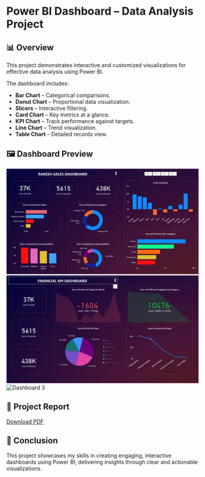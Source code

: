 # Power BI Dashboard – Data Analysis Project

## 📊 Overview
This project demonstrates interactive and customized visualizations for effective data analysis using Power BI.

The dashboard includes:
- **Bar Chart** – Categorical comparisons.
- **Donut Chart** – Proportional data visualization.
- **Slicers** – Interactive filtering.
- **Card Chart** – Key metrics at a glance.
- **KPI Chart** – Track performance against targets.
- **Line Chart** – Trend visualization.
- **Table Chart** – Detailed records view.

## 🖼 Dashboard Preview
![Dashboard 1](https://github.com/rakesh4407/Power-bi-dashboard/blob/main/Dashboard1.jpg)  
![Dashboard 2](https://github.com/rakesh4407/Power-bi-dashboard/blob/main/Dashboard2.jpg)  
![Dashboard 3](screenshots/dashboard3.jpg)  

## 📄 Project Report
[Download PDF](PowerBI_Project.pdf)

## 📌 Conclusion
This project showcases my skills in creating engaging, interactive dashboards using Power BI, delivering insights through clear and actionable visualizations.
